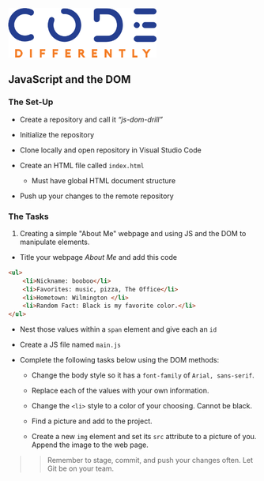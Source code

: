 
<img  src="../code-diff-logo.png" alt="Code Differently Logo" style="height:100px; width:300px; text-align:center;">



## JavaScript and the DOM





### The Set-Up


- Create a repository and call it  <em>“js-dom-drill”</em> 

- Initialize the repository

- Clone locally and open repository in Visual Studio Code

- Create an HTML file called `index.html`

    - Must have global HTML document structure

- Push up your changes to the remote repository



### The Tasks

1. Creating a simple "About Me" webpage and using JS and the DOM to manipulate elements.

- Title your webpage *About Me* and add this code
```html
<ul>
    <li>Nickname: booboo</li>
    <li>Favorites: music, pizza, The Office</li>
    <li>Hometown: Wilmington </li>
    <li>Random Fact: Black is my favorite color.</li>
</ul>
```

- Nest those values within a `span` element and give each an `id`

- Create a JS file named `main.js`

- Complete the following tasks below using the DOM methods:

    - Change the body style so it has a `font-family` of `Arial, sans-serif`.

    - Replace each of the values with your own information.

    - Change the `<li>` style to a color of your choosing. Cannot be black.

    - Find a picture and add to the project.

    - Create a new `img` element and set its `src` attribute to a picture of you. Append the image to the web page.
    
>> Remember to stage, commit, and push your changes often. Let Git be on your team.



